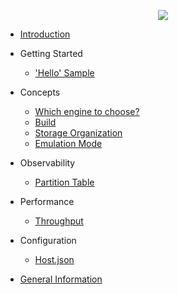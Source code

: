 
<p style="text-align: center;"><img src="images/icon.png" /></p>

* [Introduction](introduction.md)

* Getting Started
  * ['Hello' Sample](hello-sample.md)
  
* Concepts
  * [Which engine to choose?](engine.md)
  * [Build](build.md)
  * [Storage Organization](storage.md)
  * [Emulation Mode](emulation.md)
  
* Observability
  * [Partition Table](ptable.md)

* Performance
  * [Throughput](throughput.md)

* Configuration
  * [Host.json](settings.md)  

* [General Information](general.md)
